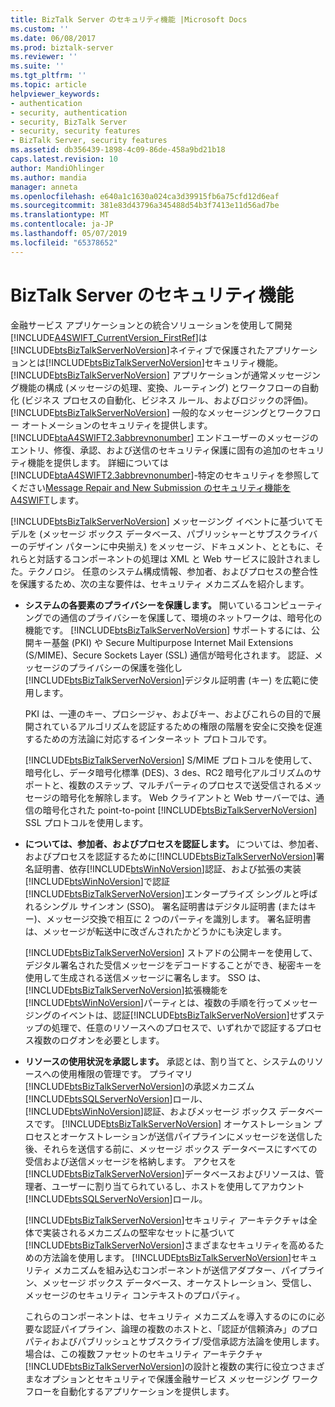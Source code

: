 ```yaml
---
title: BizTalk Server のセキュリティ機能 |Microsoft Docs
ms.custom: ''
ms.date: 06/08/2017
ms.prod: biztalk-server
ms.reviewer: ''
ms.suite: ''
ms.tgt_pltfrm: ''
ms.topic: article
helpviewer_keywords:
- authentication
- security, authentication
- security, BizTalk Server
- security, security features
- BizTalk Server, security features
ms.assetid: db356439-1898-4c09-86de-458a9bd21b18
caps.latest.revision: 10
author: MandiOhlinger
ms.author: mandia
manager: anneta
ms.openlocfilehash: e640a1c1630a024ca3d39915fb6a75cfd12d6eaf
ms.sourcegitcommit: 381e83d43796a345488d54b3f7413e11d56ad7be
ms.translationtype: MT
ms.contentlocale: ja-JP
ms.lasthandoff: 05/07/2019
ms.locfileid: "65378652"
---
```

# <a name="biztalk-server-security-features"></a>BizTalk Server のセキュリティ機能
金融サービス アプリケーションとの統合ソリューションを使用して開発[!INCLUDE[A4SWIFT_CurrentVersion_FirstRef](../../includes/a4swift-currentversion-firstref-md.md)]は[!INCLUDE[btsBizTalkServerNoVersion](../../includes/btsbiztalkservernoversion-md.md)]ネイティブで保護されたアプリケーションとは[!INCLUDE[btsBizTalkServerNoVersion](../../includes/btsbiztalkservernoversion-md.md)]セキュリティ機能。 [!INCLUDE[btsBizTalkServerNoVersion](../../includes/btsbiztalkservernoversion-md.md)] アプリケーションが通常メッセージング機能の構成 (メッセージの処理、変換、ルーティング) とワークフローの自動化 (ビジネス プロセスの自動化、ビジネス ルール、およびロジックの評価)。 [!INCLUDE[btsBizTalkServerNoVersion](../../includes/btsbiztalkservernoversion-md.md)] 一般的なメッセージングとワークフロー オートメーションのセキュリティを提供します。 [!INCLUDE[btaA4SWIFT2.3abbrevnonumber](../../includes/btaa4swift2-3abbrevnonumber-md.md)] エンドユーザーのメッセージのエントリ、修復、承認、および送信のセキュリティ保護に固有の追加のセキュリティ機能を提供します。 詳細については[!INCLUDE[btaA4SWIFT2.3abbrevnonumber](../../includes/btaa4swift2-3abbrevnonumber-md.md)]-特定のセキュリティを参照してください[Message Repair and New Submission のセキュリティ機能を A4SWIFT](../../adapters-and-accelerators/accelerator-swift/a4swift-security-features-for-message-repair-and-new-submission.md)します。  
  
 [!INCLUDE[btsBizTalkServerNoVersion](../../includes/btsbiztalkservernoversion-md.md)] メッセージング イベントに基づいてモデルを (メッセージ ボックス データベース、パブリッシャーとサブスクライバーのデザイン パターンに中央揃え) をメッセージ、ドキュメント、とともに、それらと対話するコンポーネントの処理は XML と Web サービスに設計されました。テクノロジ。 任意のシステム構成情報、参加者、およびプロセスの整合性を保護するため、次の主な要件は、セキュリティ メカニズムを紹介します。  
  
- **システムの各要素のプライバシーを保護します。** 開いているコンピューティングでの通信のプライバシーを保護して、環境のネットワークは、暗号化の機能です。 [!INCLUDE[btsBizTalkServerNoVersion](../../includes/btsbiztalkservernoversion-md.md)] サポートするには、公開キー基盤 (PKI) や Secure Multipurpose Internet Mail Extensions (S/MIME)、Secure Sockets Layer (SSL) 通信が暗号化されます。 認証、メッセージのプライバシーの保護を強化し[!INCLUDE[btsBizTalkServerNoVersion](../../includes/btsbiztalkservernoversion-md.md)]デジタル証明書 (キー) を広範に使用します。  
  
   PKI は、一連のキー、プロシージャ、およびキー、およびこれらの目的で展開されているアルゴリズムを認証するための権限の階層を安全に交換を促進するための方法論に対応するインターネット プロトコルです。  
  
   [!INCLUDE[btsBizTalkServerNoVersion](../../includes/btsbiztalkservernoversion-md.md)] S/MIME プロトコルを使用して、暗号化し、データ暗号化標準 (DES)、3 des、RC2 暗号化アルゴリズムのサポートと、複数のステップ、マルチパーティのプロセスで送受信されるメッセージの暗号化を解除します。 Web クライアントと Web サーバーでは、通信の暗号化された point-to-point [!INCLUDE[btsBizTalkServerNoVersion](../../includes/btsbiztalkservernoversion-md.md)] SSL プロトコルを使用します。  
  
- **については、参加者、およびプロセスを認証します。** については、参加者、およびプロセスを認証するために[!INCLUDE[btsBizTalkServerNoVersion](../../includes/btsbiztalkservernoversion-md.md)]署名証明書、依存[!INCLUDE[btsWinNoVersion](../../includes/btswinnoversion-md.md)]認証、および拡張の実装[!INCLUDE[btsWinNoVersion](../../includes/btswinnoversion-md.md)]で認証[!INCLUDE[btsBizTalkServerNoVersion](../../includes/btsbiztalkservernoversion-md.md)]エンタープライズ シングルと呼ばれるシングル サインオン (SSO)。 署名証明書はデジタル証明書 (またはキー)、メッセージ交換で相互に 2 つのパーティを識別します。 署名証明書は、メッセージが転送中に改ざんされたかどうかにも決定します。  
  
   [!INCLUDE[btsBizTalkServerNoVersion](../../includes/btsbiztalkservernoversion-md.md)] ストアドの公開キーを使用して、デジタル署名された受信メッセージをデコードすることができ、秘密キーを使用して生成される送信メッセージに署名します。 SSO は、[!INCLUDE[btsBizTalkServerNoVersion](../../includes/btsbiztalkservernoversion-md.md)]拡張機能を[!INCLUDE[btsWinNoVersion](../../includes/btswinnoversion-md.md)]パーティとは、複数の手順を行ってメッセージングのイベントは、認証[!INCLUDE[btsBizTalkServerNoVersion](../../includes/btsbiztalkservernoversion-md.md)]せずステップの処理で、任意のリソースへのプロセスで、いずれかで認証するプロセス複数のログオンを必要とします。  
  
- **リソースの使用状況を承認します。** 承認とは、割り当てと、システムのリソースへの使用権限の管理です。 プライマリ[!INCLUDE[btsBizTalkServerNoVersion](../../includes/btsbiztalkservernoversion-md.md)]の承認メカニズム[!INCLUDE[btsSQLServerNoVersion](../../includes/btssqlservernoversion-md.md)]ロール、[!INCLUDE[btsWinNoVersion](../../includes/btswinnoversion-md.md)]認証、およびメッセージ ボックス データベースです。 [!INCLUDE[btsBizTalkServerNoVersion](../../includes/btsbiztalkservernoversion-md.md)] オーケストレーション プロセスとオーケストレーションが送信パイプラインにメッセージを送信した後、それらを送信する前に、メッセージ ボックス データベースにすべての受信および送信メッセージを格納します。 アクセスを[!INCLUDE[btsBizTalkServerNoVersion](../../includes/btsbiztalkservernoversion-md.md)]データベースおよびリソースは、管理者、ユーザーに割り当てられているし、ホストを使用してアカウント[!INCLUDE[btsSQLServerNoVersion](../../includes/btssqlservernoversion-md.md)]ロール。  
  
  [!INCLUDE[btsBizTalkServerNoVersion](../../includes/btsbiztalkservernoversion-md.md)]セキュリティ アーキテクチャは全体で実装されるメカニズムの堅牢なセットに基づいて[!INCLUDE[btsBizTalkServerNoVersion](../../includes/btsbiztalkservernoversion-md.md)]さまざまなセキュリティを高めるための方法論を使用します。 [!INCLUDE[btsBizTalkServerNoVersion](../../includes/btsbiztalkservernoversion-md.md)]セキュリティ メカニズムを組み込むコンポーネントが送信アダプター、パイプライン、メッセージ ボックス データベース、オーケストレーション、受信し、メッセージのセキュリティ コンテキストのプロパティ。  
  
  これらのコンポーネントは、セキュリティ メカニズムを導入するのにのに必要な認証パイプライン、論理の複数のホストと、「認証が信頼済み」のプロパティおよびパブリッシュとサブスクライブ/受信承認方法論を使用します。 場合は、この複数ファセットのセキュリティ アーキテクチャ[!INCLUDE[btsBizTalkServerNoVersion](../../includes/btsbiztalkservernoversion-md.md)]の設計と複数の実行に役立つさまざまなオプションとセキュリティで保護金融サービス メッセージング ワークフローを自動化するアプリケーションを提供します。